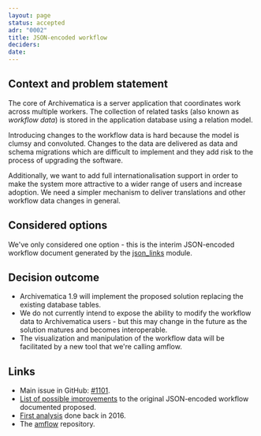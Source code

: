 ```yaml
---
layout: page
status: accepted
adr: "0002"
title: JSON-encoded workflow
deciders:
date:
---
```


## Context and problem statement

The core of Archivematica is a server application that coordinates work across
multiple workers. The collection of related tasks (also known as *workflow
data*) is stored in the application database using a relation model.

Introducing changes to the workflow data is hard because the model is clumsy and
convoluted. Changes to the data are delivered as data and schema migrations
which are difficult to implement and they add risk to the process of upgrading
the software.

Additionally, we want to add full internationalisation support in order to make
the system more attractive to a wider range of users and increase adoption. We
need a simpler mechanism to deliver translations and other workflow data changes
in general.

## Considered options

We've only considered one option - this is the interim JSON-encoded workflow
document generated by the [json_links][0] module.

## Decision outcome

* Archivematica 1.9 will implement the proposed solution replacing the existing
  database tables.
* We do not currently intend to expose the ability to modify the workflow data
  to Archivematica users - but this may change in the future as the solution
  matures and becomes interoperable.
* The visualization and manipulation of the workflow data will be facilitated by
  a new tool that we're calling amflow.

## Links

* Main issue in GitHub: [#1101][1].
* [List of possible improvements][2] to the original JSON-encoded workflow
  documented proposed.
* [First analysis][3] done back in 2016.
* The [amflow][4] repository.

[0]: https://github.com/artefactual/archivematica/blob/stable/1.8.x/src/dashboard/src/components/administration/management/commands/json_links.py
[1]: https://github.com/artefactual/archivematica/issues/1101
[2]: https://gist.github.com/sevein/63e751acd37bde5590d680344ad8b3d5
[3]: https://gist.github.com/sevein/75732d85e129348dc32e6c4b15982bf8
[4]: https://github.com/sevein/amflow
